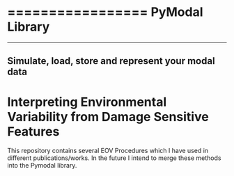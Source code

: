 =================
PyModal Library
=================
------------------------------------------------------
Simulate, load, store and represent your modal data
------------------------------------------------------


# Interpreting Environmental Variability from Damage Sensitive Features

This repository contains several EOV Procedures which I have used in different publications/works. In the future I intend to merge these methods into the Pymodal library.
